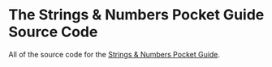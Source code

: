 # The Strings & Numbers Pocket Guide Source Code
All of the source code for the [Strings & Numbers Pocket Guide](https://gomakethings.com/guides/).